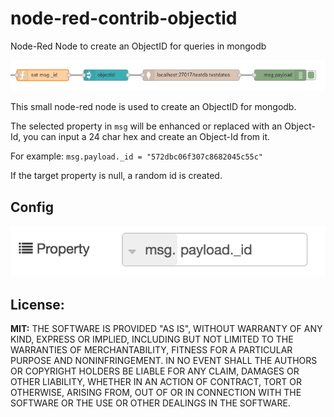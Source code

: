 # node-red-contrib-objectid
Node-Red Node to create an ObjectID for queries in mongodb

![flowshot](screenshots/screenshot1.png)

This small node-red node is used to create an ObjectID for mongodb.

The selected property in `msg` will be enhanced or replaced
with an Object-Id, you can input a 24 char hex and create an Object-Id from it.

For example: `msg.payload._id = "572dbc06f307c8682045c55c"`

If the target property is null, a random id is created.

## Config

![flowsprops](screenshots/property.png)

## License:
__MIT:__
THE SOFTWARE IS PROVIDED "AS IS", WITHOUT WARRANTY OF ANY KIND, EXPRESS OR IMPLIED, INCLUDING BUT NOT LIMITED TO THE WARRANTIES OF MERCHANTABILITY, FITNESS FOR A PARTICULAR PURPOSE AND NONINFRINGEMENT. IN NO EVENT SHALL THE AUTHORS OR COPYRIGHT HOLDERS BE LIABLE FOR ANY CLAIM, DAMAGES OR OTHER LIABILITY, WHETHER IN AN ACTION OF CONTRACT, TORT OR OTHERWISE, ARISING FROM, OUT OF OR IN CONNECTION WITH THE SOFTWARE OR THE USE OR OTHER DEALINGS IN THE SOFTWARE.
